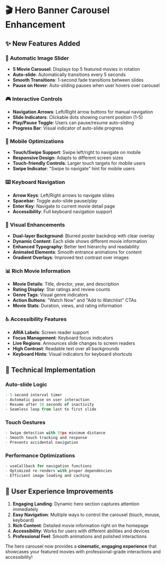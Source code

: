 # 🎬 **Hero Banner Carousel Enhancement**

## ✨ **New Features Added**

### 🔄 **Automatic Image Slider**
- **5 Movie Carousel**: Displays top 5 featured movies in rotation
- **Auto-slide**: Automatically transitions every 5 seconds
- **Smooth Transitions**: 1-second fade transitions between slides
- **Pause on Hover**: Auto-sliding pauses when user hovers over carousel

### 🎮 **Interactive Controls**
- **Navigation Arrows**: Left/Right arrow buttons for manual navigation
- **Slide Indicators**: Clickable dots showing current position (1-5)
- **Play/Pause Toggle**: Users can pause/resume auto-sliding
- **Progress Bar**: Visual indicator of auto-slide progress

### 📱 **Mobile Optimizations**
- **Touch/Swipe Support**: Swipe left/right to navigate on mobile
- **Responsive Design**: Adapts to different screen sizes
- **Touch-friendly Controls**: Larger touch targets for mobile users
- **Swipe Indicator**: "Swipe to navigate" hint for mobile users

### ⌨️ **Keyboard Navigation**
- **Arrow Keys**: Left/Right arrows to navigate slides
- **Spacebar**: Toggle auto-slide pause/play
- **Enter Key**: Navigate to current movie detail page
- **Accessibility**: Full keyboard navigation support

### 🎨 **Visual Enhancements**
- **Dual-layer Background**: Blurred poster backdrop with clear overlay
- **Dynamic Content**: Each slide shows different movie information
- **Enhanced Typography**: Better text hierarchy and readability
- **Animated Elements**: Smooth entrance animations for content
- **Gradient Overlays**: Improved text contrast over images

### 📊 **Rich Movie Information**
- **Movie Details**: Title, director, year, and description
- **Rating Display**: Star ratings and review counts
- **Genre Tags**: Visual genre indicators
- **Action Buttons**: "Watch Now" and "Add to Watchlist" CTAs
- **Movie Stats**: Duration, views, and rating information

### ♿ **Accessibility Features**
- **ARIA Labels**: Screen reader support
- **Focus Management**: Keyboard focus indicators
- **Live Regions**: Announces slide changes to screen readers
- **High Contrast**: Readable text over all backgrounds
- **Keyboard Hints**: Visual indicators for keyboard shortcuts

## 🔧 **Technical Implementation**

### **Auto-slide Logic**
```typescript
- 5-second interval timer
- Automatic pause on user interaction  
- Resume after 10 seconds of inactivity
- Seamless loop from last to first slide
```

### **Touch Gestures**
```typescript
- Swipe detection with 50px minimum distance
- Smooth touch tracking and response
- Prevents accidental navigation
```

### **Performance Optimizations**
```typescript
- useCallback for navigation functions
- Optimized re-renders with proper dependencies
- Efficient image loading and caching
```

## 🚀 **User Experience Improvements**

1. **Engaging Landing**: Dynamic hero section captures attention immediately
2. **Easy Navigation**: Multiple ways to control the carousel (touch, mouse, keyboard)
3. **Rich Content**: Detailed movie information right on the homepage
4. **Accessibility**: Works for users with different abilities and devices
5. **Professional Feel**: Smooth animations and polished interactions

The hero carousel now provides a **cinematic, engaging experience** that showcases your featured movies with professional-grade interactions and accessibility!